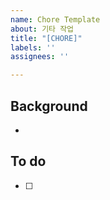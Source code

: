 ```yaml
---
name: Chore Template
about: 기타 작업    
title: "[CHORE]"
labels: ''
assignees: ''

---
```


## Background
- 

## To do
- [ ]